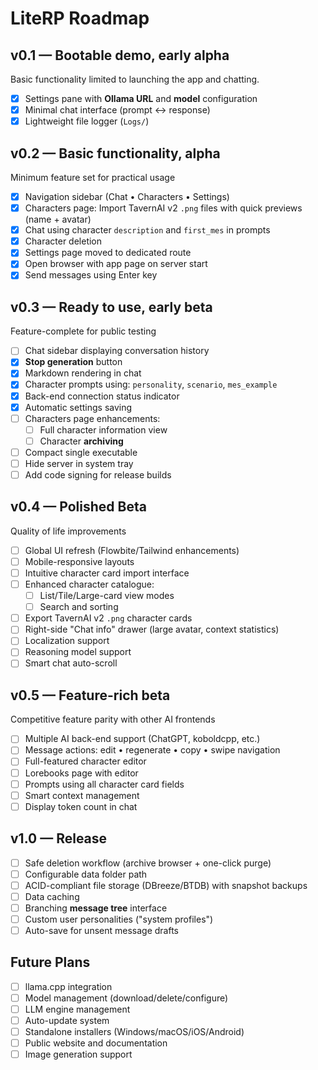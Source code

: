 ﻿# LiteRP Roadmap

## v0.1 — Bootable demo, early alpha
Basic functionality limited to launching the app and chatting.
- [x] Settings pane with **Ollama URL** and **model** configuration
- [x] Minimal chat interface (prompt ↔ response)
- [x] Lightweight file logger (`Logs/`)

## v0.2 — Basic functionality, alpha
Minimum feature set for practical usage
- [x] Navigation sidebar (Chat • Characters • Settings)
- [x] Characters page: Import TavernAI v2 `.png` files with quick previews (name + avatar)
- [x] Chat using character `description` and `first_mes` in prompts
- [x] Character deletion
- [x] Settings page moved to dedicated route
- [x] Open browser with app page on server start
- [x] Send messages using Enter key

## v0.3 — Ready to use, early beta
Feature-complete for public testing
- [ ] Chat sidebar displaying conversation history
- [x] **Stop generation** button
- [x] Markdown rendering in chat
- [x] Character prompts using: `personality`, `scenario`, `mes_example`
- [x] Back-end connection status indicator
- [x] Automatic settings saving
- [ ] Characters page enhancements:
  - [ ] Full character information view
  - [ ] Character **archiving**
- [ ] Compact single executable
- [ ] Hide server in system tray
- [ ] Add code signing for release builds

## v0.4 — Polished Beta
Quality of life improvements
- [ ] Global UI refresh (Flowbite/Tailwind enhancements)
- [ ] Mobile-responsive layouts
- [ ] Intuitive character card import interface
- [ ] Enhanced character catalogue:
  - [ ] List/Tile/Large-card view modes
  - [ ] Search and sorting
- [ ] Export TavernAI v2 `.png` character cards
- [ ] Right-side "Chat info" drawer (large avatar, context statistics)
- [ ] Localization support
- [ ] Reasoning model support
- [ ] Smart chat auto-scroll

## v0.5 — Feature-rich beta
Competitive feature parity with other AI frontends
- [ ] Multiple AI back-end support (ChatGPT, koboldcpp, etc.)
- [ ] Message actions: edit • regenerate • copy • swipe navigation
- [ ] Full-featured character editor
- [ ] Lorebooks page with editor
- [ ] Prompts using all character card fields
- [ ] Smart context management
- [ ] Display token count in chat

## v1.0 — Release
- [ ] Safe deletion workflow (archive browser + one-click purge)
- [ ] Configurable data folder path
- [ ] ACID-compliant file storage (DBreeze/BTDB) with snapshot backups
- [ ] Data caching
- [ ] Branching **message tree** interface
- [ ] Custom user personalities ("system profiles")
- [ ] Auto-save for unsent message drafts

## Future Plans
- [ ] llama.cpp integration
- [ ] Model management (download/delete/configure)
- [ ] LLM engine management
- [ ] Auto-update system
- [ ] Standalone installers (Windows/macOS/iOS/Android)
- [ ] Public website and documentation
- [ ] Image generation support